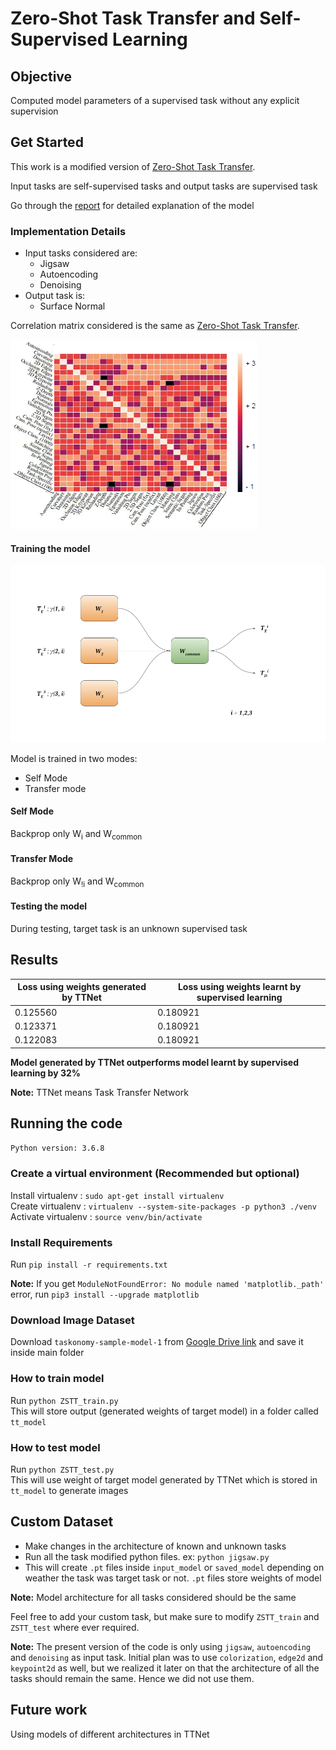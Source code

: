 # Zero-Shot Task Transfer and Self-Supervised Learning

## Objective
Computed model parameters of a supervised task without any explicit supervision

## Get Started
This work is a modified version of [Zero-Shot Task Transfer](https://openaccess.thecvf.com/content_CVPR_2019/papers/Pal_Zero-Shot_Task_Transfer_CVPR_2019_paper.pdf).

Input tasks are self-supervised tasks and output tasks are supervised task

Go through the [report](https://github.com/sagarjinde/Zero-Shot-Task-Transfer-and-Self-Supervised-Learning/blob/master/report.pdf) for detailed explanation of the model

### Implementation Details
- Input tasks considered are:
	- Jigsaw
	- Autoencoding
	- Denoising
- Output task is:
	- Surface Normal

Correlation matrix considered is the same as [Zero-Shot Task Transfer](https://openaccess.thecvf.com/content_CVPR_2019/papers/Pal_Zero-Shot_Task_Transfer_CVPR_2019_paper.pdf).

![correlation matrix](https://github.com/sagarjinde/Zero-Shot-Task-Transfer-and-Self-Supervised-Learning/blob/master/figs/correlation_matrix.png)

#### Training the model

![train mode](https://github.com/sagarjinde/Zero-Shot-Task-Transfer-and-Self-Supervised-Learning/blob/master/figs/train_model.png)

Model is trained in two modes:
- Self Mode
- Transfer mode

#### Self Mode
Backprop only W<sub>i</sub> and W<sub>common</sub>

#### Transfer Mode
Backprop only W<sub>!i</sub> and W<sub>common</sub>

#### Testing the model
During testing, target task is an unknown supervised task

## Results

| Loss using weights generated by TTNet | Loss using weights learnt by supervised learning |
| --- | --- |
| 0.125560 | 0.180921 |
| 0.123371 | 0.180921 | 
| 0.122083 | 0.180921 |

**Model generated by TTNet outperforms model learnt by supervised learning by 32%**

**Note:** TTNet means Task Transfer Network

## Running the code

`Python version: 3.6.8`

### Create a virtual environment (Recommended but optional)
Install virtualenv  : `sudo apt-get install virtualenv` </br>
Create virtualenv   : `virtualenv --system-site-packages -p python3 ./venv` </br>
Activate virtualenv : `source venv/bin/activate` </br>

### Install Requirements
Run `pip install -r requirements.txt`

**Note:** If you get `ModuleNotFoundError: No module named 'matplotlib._path'` error, run `pip3 install --upgrade matplotlib`

### Download Image Dataset
Download `taskonomy-sample-model-1` from [Google Drive link](https://drive.google.com/drive/folders/1vRxpGVJxySb4myYSKuoMOHQMxj8ZItVv?usp=sharing) and save it inside main folder

### How to train model
Run `python ZSTT_train.py` </br>
This will store output (generated weights of target model) in a folder called `tt_model`

### How to test model
Run `python ZSTT_test.py` </br>
This will use weight of target model generated by TTNet which is stored in `tt_model` to generate images

## Custom Dataset

- Make changes in the architecture of known and unknown tasks
- Run all the task modified python files. ex: `python jigsaw.py`
- This will create `.pt` files inside `input_model` or `saved_model` depending on weather the task was target task or not. `.pt` files store weights of model

**Note:** Model architecture for all tasks considered should be the same 

Feel free to add your custom task, but make sure to modify `ZSTT_train` and `ZSTT_test` where ever required.

**Note:** The present version of the code is only using `jigsaw`, `autoencoding` and `denoising` as input task. Initial plan was to use `colorization`, `edge2d` and 
`keypoint2d` as well, but we realized it later on that the architecture of all the tasks should remain the same. Hence we did not use them.

## Future work
Using models of different architectures in TTNet